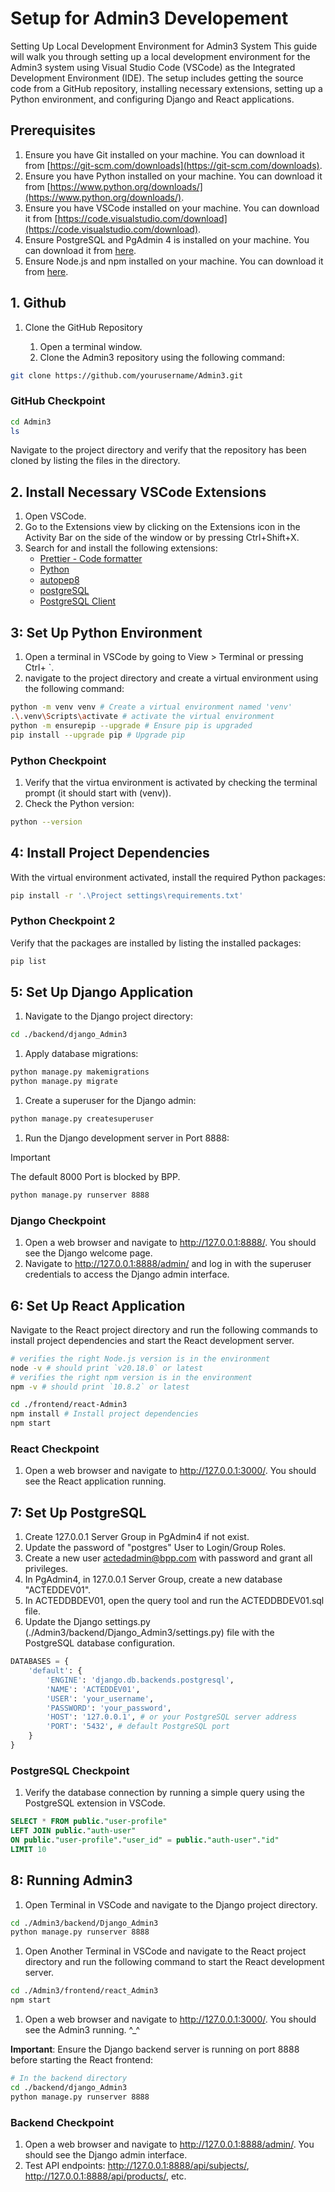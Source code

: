 # Setup for Admin3 Developement

Setting Up Local Development Environment for Admin3 System
This guide will walk you through setting up a local development environment for the Admin3 system using Visual Studio Code (VSCode) as the Integrated Development Environment (IDE). The setup includes getting the source code from a GitHub repository, installing necessary extensions, setting up a Python environment, and configuring Django and React applications.

## Prerequisites

1. Ensure you have Git installed on your machine. You can download it from [https://git-scm.com/downloads](https://git-scm.com/downloads).
1. Ensure you have Python installed on your machine. You can download it from [https://www.python.org/downloads/](https://www.python.org/downloads/).
1. Ensure you have VSCode installed on your machine. You can download it from [https://code.visualstudio.com/download](https://code.visualstudio.com/download).
1. Ensure PostgreSQL and PgAdmin 4 is installed on your machine. You can download it from [here](https://www.postgresql.org/download/).
1. Ensure Node.js and npm installed on your machine. You can download it from [here](https://nodejs.org/en/download/package-manager).

## 1. Github

1. Clone the GitHub Repository

   1. Open a terminal window.
   1. Clone the Admin3 repository using the following command:

```bash
git clone https://github.com/yourusername/Admin3.git
```

### GitHub Checkpoint

```bash
cd Admin3
ls
```

Navigate to the project directory and verify that the repository has been cloned by listing the files in the directory.

## 2. Install Necessary VSCode Extensions

1. Open VSCode.
1. Go to the Extensions view by clicking on the Extensions icon in the Activity Bar on the side of the window or by pressing Ctrl+Shift+X.
1. Search for and install the following extensions:
   - [Prettier - Code formatter](https://marketplace.visualstudio.com/items?itemName=esbenp.prettier-vscode)
   - [Python](https://marketplace.visualstudio.com/items?itemName=ms-python.python)
   - [autopep8](https://marketplace.visualstudio.com/items?itemName=ms-python.autopep8)
   - [postgreSQL](https://marketplace.visualstudio.com/items?itemName=ms-ossdata.vscode-postgresql)
   - [PostgreSQL Client](https://marketplace.visualstudio.com/items?itemName=ckolkman.vscode-postgres)

## 3: Set Up Python Environment

1. Open a terminal in VSCode by going to View > Terminal or pressing Ctrl+ `.
1. navigate to the project directory and create a virtual environment using the following command:

```bash
python -m venv venv # Create a virtual environment named 'venv'
.\.venv\Scripts\activate # activate the virtual environment 
python -m ensurepip --upgrade # Ensure pip is upgraded
pip install --upgrade pip # Upgrade pip
```

### Python Checkpoint

1. Verify that the virtua environment is activated by checking the terminal prompt (it should start with (venv)).
1. Check the Python version:

```bash
python --version
```

## 4: Install Project Dependencies

With the virtual environment activated, install the required Python packages:

```bash
pip install -r '.\Project settings\requirements.txt'
```

### Python Checkpoint 2

Verify that the packages are installed by listing the installed packages:

```bash
pip list
```

## 5: Set Up Django Application

1. Navigate to the Django project directory:

```bash
cd ./backend/django_Admin3
```

1. Apply database migrations:

```bash
python manage.py makemigrations
python manage.py migrate
```

1. Create a superuser for the Django admin:

```bash
python manage.py createsuperuser
```

1. Run the Django development server in Port 8888:

>[!IMPORTANT]
>The default 8000 Port is blocked by BPP.

```bash
python manage.py runserver 8888
```

### Django Checkpoint

1. Open a web browser and navigate to <http://127.0.0.1:8888/>. You should see the Django welcome page.
2. Navigate to <http://127.0.0.1:8888/admin/> and log in with the superuser credentials to access the Django admin interface.

## 6: Set Up React Application

Navigate to the React project directory and run the following commands to install project dependencies and start the React development server.

```bash
# verifies the right Node.js version is in the environment
node -v # should print `v20.18.0` or latest
# verifies the right npm version is in the environment
npm -v # should print `10.8.2` or latest

cd ./frontend/react-Admin3
npm install # Install project dependencies
npm start
```

### React Checkpoint

1. Open a web browser and navigate to <http://127.0.0.1:3000/>. You should see the React application running.

## 7: Set Up PostgreSQL

1. Create 127.0.0.1 Server Group in PgAdmin4 if not exist.
1. Update the password of "postgres" User to Login/Group Roles.
1. Create a new user <actedadmin@bpp.com> with password and grant all privileges.
1. In PgAdmin4, in 127.0.0.1 Server Group, create a new database "ACTEDDEV01".
1. In ACTEDDBDEV01, open the query tool and run the ACTEDDBDEV01.sql file.
1. Update the Django settings.py (./Admin3/backend/Django_Admin3/settings.py) file with the PostgreSQL database configuration.

```python
DATABASES = {
    'default': {
        'ENGINE': 'django.db.backends.postgresql',
        'NAME': 'ACTEDDEV01',
        'USER': 'your_username',
        'PASSWORD': 'your_password',
        'HOST': '127.0.0.1', # or your PostgreSQL server address
        'PORT': '5432', # default PostgreSQL port
    }
}
```

### PostgreSQL Checkpoint

1. Verify the database connection by running a simple query using the PostgreSQL extension in VSCode.

```sql
SELECT * FROM public."user-profile"
LEFT JOIN public."auth-user" 
ON public."user-profile"."user_id" = public."auth-user"."id"
LIMIT 10
```

## 8: Running Admin3

1. Open Terminal in VSCode and navigate to the Django project directory.

```bash
cd ./Admin3/backend/Django_Admin3
python manage.py runserver 8888
```

1. Open Another Terminal in VSCode and navigate to the React project directory and run the following command to start the React development server.

```bash
cd ./Admin3/frontend/react_Admin3
npm start
```

1. Open a web browser and navigate to <http://127.0.0.1:3000/>. You should see the Admin3  running. ^_^

**Important**: Ensure the Django backend server is running on port 8888 before starting the React frontend:

```bash
# In the backend directory
cd ./backend/django_Admin3
python manage.py runserver 8888
```

### Backend Checkpoint

1. Open a web browser and navigate to <http://127.0.0.1:8888/admin/>. You should see the Django admin interface.
2. Test API endpoints: <http://127.0.0.1:8888/api/subjects/>, <http://127.0.0.1:8888/api/products/>, etc.
